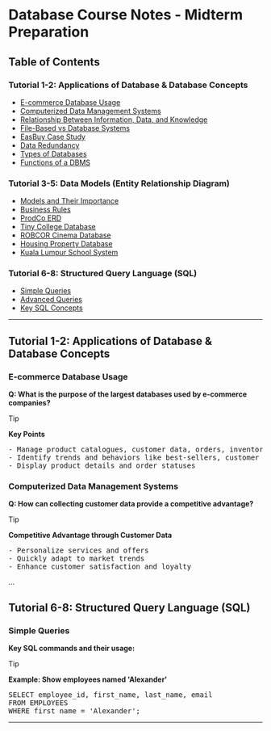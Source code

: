 
# Database Course Notes - Midterm Preparation

## Table of Contents

### Tutorial 1-2: Applications of Database & Database Concepts
- [E-commerce Database Usage](#e-commerce-database-usage)
- [Computerized Data Management Systems](#computerized-data-management-systems)
- [Relationship Between Information, Data, and Knowledge](#relationship-between-information-data-and-knowledge)
- [File-Based vs Database Systems](#file-based-vs-database-systems)
- [EasBuy Case Study](#easbuy-case-study)
- [Data Redundancy](#data-redundancy)
- [Types of Databases](#types-of-databases)
- [Functions of a DBMS](#functions-of-a-dbms)

### Tutorial 3-5: Data Models (Entity Relationship Diagram)
- [Models and Their Importance](#models-and-their-importance)
- [Business Rules](#business-rules)
- [ProdCo ERD](#prodco-erd)
- [Tiny College Database](#tiny-college-database)
- [ROBCOR Cinema Database](#robcor-cinema-database)
- [Housing Property Database](#housing-property-database)
- [Kuala Lumpur School System](#kuala-lumpur-school-system)

### Tutorial 6-8: Structured Query Language (SQL)
- [Simple Queries](#simple-queries)
- [Advanced Queries](#advanced-queries)
- [Key SQL Concepts](#key-sql-concepts)

---

## Tutorial 1-2: Applications of Database & Database Concepts

### E-commerce Database Usage
**Q: What is the purpose of the largest databases used by e-commerce companies?**

> [!TIP]
> **Key Points**  
> <pre>
> - Manage product catalogues, customer data, orders, inventory, personalization, analytics, fraud detection
> - Identify trends and behaviors like best-sellers, customer activity times
> - Display product details and order statuses
> </pre>

### Computerized Data Management Systems
**Q: How can collecting customer data provide a competitive advantage?**

> [!TIP]
> **Competitive Advantage through Customer Data**  
> <pre>
> - Personalize services and offers
> - Quickly adapt to market trends
> - Enhance customer satisfaction and loyalty
> </pre>

...

## Tutorial 6-8: Structured Query Language (SQL)

### Simple Queries
**Key SQL commands and their usage:**

> [!TIP]
> **Example: Show employees named 'Alexander'**  
> <pre>
> SELECT employee_id, first_name, last_name, email
> FROM EMPLOYEES
> WHERE first_name = 'Alexander';
> </pre>

---
